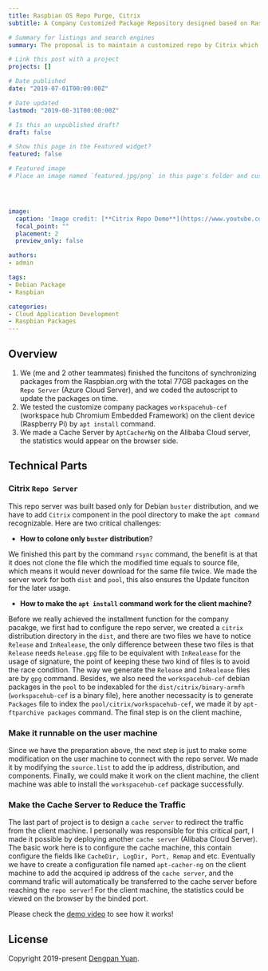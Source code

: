 ```yaml
---
title: Raspbian OS Repo Purge, Citrix
subtitle: A Company Customized Package Repository designed based on Raspbian.

# Summary for listings and search engines
summary: The proposal is to maintain a customized repo by Citrix which contains all Raspbian binary packages and has the capabilities to sync with Raspbian regularly and store our own Debian binary packages. The meaning of our project is to make it easier for WSH(Worksapce Hub) users to install the packages only by receiving several commandas. And we would optimize this project by adding a Cache Server.

# Link this post with a project
projects: []

# Date published
date: "2019-07-01T00:00:00Z"

# Date updated
lastmod: "2019-08-31T00:00:00Z"

# Is this an unpublished draft?
draft: false

# Show this page in the Featured widget?
featured: false

# Featured image
# Place an image named `featured.jpg/png` in this page's folder and customize its options here.




image:
  caption: 'Image credit: [**Citrix Repo Demo**](https://www.youtube.com/watch?v=slrZdMhYvOg)'
  focal_point: ""
  placement: 2
  preview_only: false

authors:
- admin

tags:
- Debian Package
- Raspbian

categories:
- Cloud Application Development
- Raspbian Packages
---
```


## Overview

1. We (me and 2 other teammates) finished the funcitons of synchronizing packages from the Raspbian.org with the total 77GB packages on the `Repo Server` (Azure Cloud Server), and we coded the autoscript to update the packages on time.
2. We tested the customize company packages `workspacehub-cef` (workspace hub Chromium Embedded Framework) on the client device (Raspberry Pi) by `apt install` command.
3. We made a Cache Server by `AptCacherNg` on the Alibaba Cloud server, the statistics would appear on the browser side.

## Technical Parts

### Citrix `Repo Server`

This repo server was built based only for Debian `buster` distribution, and we have to add `Citrix` component in the pool directory to make the `apt command` recognizable. Here are two critical challenges:

- **How to colone only `buster` distribution**?

We finished this part by the command `rsync` command, the benefit is at that it does not clone the file which the modified time equals to source file, which means it would never download for the same file twice. We made the server work for both `dist` and `pool`, this also ensures the Update funciton for the later usage.

- **How to make the `apt install` command work for the client machine?**

Before we really achieved the installment function for the company pacakge, we first had to configure the repo server, we created a `citrix` distribution directory in the `dist`, and there are two files we have to notice `Release` and `InRealease`, the only difference between these two files is that `Release` needs `Release.gpg` file to be equivalent with `InRealease` for the usage of signature, the point of keeping these two kind of files is to avoid the race condition. The way we generate the `Release` and `InRealease` files are by `gpg` command. Besides, we also need the `workspacehub-cef` debian packages in the `pool` to be indexabled for the `dist/citrix/binary-armfh` (`workspacehub-cef` is a binary file), here another necessacity is to generate `Packages` file to index the `pool/citrix/workspacehub-cef`, we made it by `apt-ftparchive packages` command. The final step is on the client machine,

### Make it runnable on the user machine

Since we have the preparation above, the next step is just to make some modification on the user machine to connect with the repo server. We made it by modifying the `source.list` to add the ip address, distribution, and components. Finally, we could make it work on the client machine, the client machine was able to install the `workspacehub-cef` package successfully.

### Make the Cache Server to Reduce the Traffic

The last part of project is to design a `cache server` to redirect the traffic from the client machine. I personally was responsible for this critical part, I made it possible by deploying another `cache server` (Alibaba Cloud Server). The basic work here is to configure the cache machine, this contain configure the fields like `CacheDir, LogDir, Port, Remap` and etc. Eventually we have to create a configuration file named `apt-cacher-ng` on the client machine to add the acquired ip address of the `cache server`, and the command trafic will automatically be transferred to the cache server before reaching the `repo server`! For the client machine, the statistics could be viewed on the browser by the binded port.

Please check the [demo video](https://www.youtube.com/watch?v=slrZdMhYvOg) to see how it works!

## License

Copyright 2019-present [Dengpan Yuan](https://www.dengpan-yuan.xyz/).
